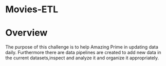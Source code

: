 # Movies-ETL
# Overview 

The purpose of this challenge is to help Amazing Prime in updating data daily.
Furthermore there are data pipelines are created to add new data in the current datasets,inspect and analyze it and organize it appropriately.
